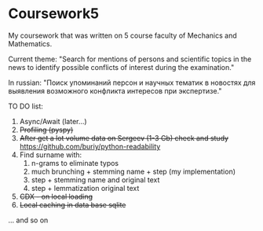 # Coursework5
My coursework that was written on 5 course faculty of Mechanics and Mathematics.

Current theme: "Search for mentions of persons and scientific topics in the news to identify possible conflicts of interest during the examination."

In russian: "Поиск упоминаний персон и научных тематик в новостях для выявления возможного конфликта интересов при экспертизе."

TO DO list:
1. Async/Await (later...)
2. ~~Profiling (pyspy)~~
3. ~~After get a lot volume data on Sergeev (1-3 Gb) check and study~~ https://github.com/buriy/python-readability
4. Find surname with:
    1. n-grams to eliminate typos
    1. much brunching + stemming name + step (my implementation)
    2. step + stemming name and original text
    3. step + lemmatization original text
5. ~~CDX - on local loading~~
6. ~~Local caching in data base sqlite~~

... and so on
